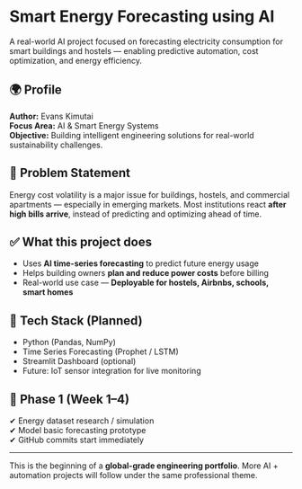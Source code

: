 # Smart Energy Forecasting using AI
A real-world AI project focused on forecasting electricity consumption for smart buildings and hostels — enabling predictive automation, cost optimization, and energy efficiency.

## 🌍 Profile
**Author:** Evans Kimutai  
**Focus Area:** AI & Smart Energy Systems  
**Objective:** Building intelligent engineering solutions for real-world sustainability challenges.

## 🎯 Problem Statement
Energy cost volatility is a major issue for buildings, hostels, and commercial apartments — especially in emerging markets. Most institutions react **after high bills arrive**, instead of predicting and optimizing ahead of time.

## ✅ What this project does
- Uses **AI time-series forecasting** to predict future energy usage  
- Helps building owners **plan and reduce power costs** before billing  
- Real-world use case — **Deployable for hostels, Airbnbs, schools, smart homes**

## 🧠 Tech Stack (Planned)
- Python (Pandas, NumPy)
- Time Series Forecasting (Prophet / LSTM)
- Streamlit Dashboard (optional)
- Future: IoT sensor integration for live monitoring

## 📌 Phase 1 (Week 1–4)
✔ Energy dataset research / simulation  
✔ Model basic forecasting prototype  
✔ GitHub commits start immediately  

---

This is the beginning of a **global-grade engineering portfolio**.
More AI + automation projects will follow under the same professional theme.
